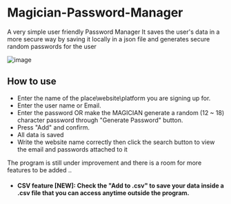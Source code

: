 # Magician-Password-Manager
A very simple user friendly Password Manager
It saves the user's data in a more secure way by saving it locally in a json file and generates secure random passwords for the user

![image](https://user-images.githubusercontent.com/61654046/225139684-7664ee8c-89c3-4e0b-b93a-058f0c095728.png)




## How to use
- Enter the name of the place\website\platform you are signing up for.
- Enter the user name or Email.
- Enter the password OR make the MAGICIAN generate a random (12 ~ 18) character password through "Generate Password" button.
- Press "Add" and confirm.
- All data is saved
- Write the website name correctly then click the search button to view the email and passwords attached to it


The program is still under improvement and there is a room for more features to be added ..


- #### CSV feature [NEW]: Check the "Add to .csv" to save your data inside a .csv file that you can access anytime outside the program.
